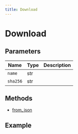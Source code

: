 ```yaml
---
title: Download
---
```


# Download

## Parameters

| Name   | Type   | Description |
| ------ | ------ | ----------- |
| `name`   | str |             |
| `sha256` | str |             |

## Methods

- [from_json](#from-json)

## Example

```py

```

